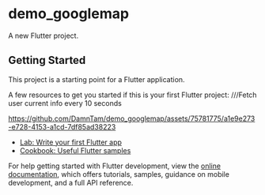 # demo_googlemap

A new Flutter project.

## Getting Started

This project is a starting point for a Flutter application.

A few resources to get you started if this is your first Flutter project:
///Fetch user current info every 10 seconds

https://github.com/DamnTam/demo_googlemap/assets/75781775/a1e9e273-e728-4153-a1cd-7df85ad38223



- [Lab: Write your first Flutter app](https://docs.flutter.dev/get-started/codelab)
- [Cookbook: Useful Flutter samples](https://docs.flutter.dev/cookbook)

For help getting started with Flutter development, view the
[online documentation](https://docs.flutter.dev/), which offers tutorials,
samples, guidance on mobile development, and a full API reference.
